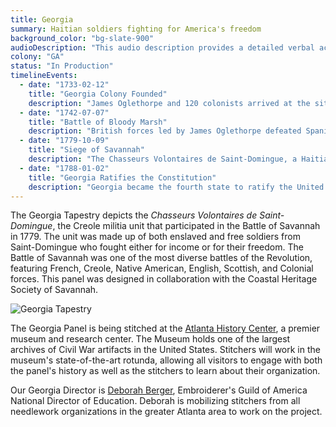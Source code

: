 ```yaml
---
title: Georgia
summary: Haitian soldiers fighting for America's freedom
background_color: "bg-slate-900"
audioDescription: "This audio description provides a detailed verbal account of the Georgia Tapestry, which depicts the Chasseurs Volontaires de Saint-Domingue, the Creole militia unit that participated in the Battle of Savannah in 1779."
colony: "GA"
status: "In Production"
timelineEvents:
  - date: "1733-02-12"
    title: "Georgia Colony Founded"
    description: "James Oglethorpe and 120 colonists arrived at the site of present-day Savannah, establishing Georgia as the 13th and final British colony in North America."
  - date: "1742-07-07"
    title: "Battle of Bloody Marsh"
    description: "British forces led by James Oglethorpe defeated Spanish troops on St. Simons Island, ending Spanish attempts to invade Georgia and securing the colony's future as British territory."
  - date: "1779-10-09"
    title: "Siege of Savannah"
    description: "The Chasseurs Volontaires de Saint-Domingue, a Haitian Creole militia unit, fought alongside American and French forces in an unsuccessful attempt to recapture Savannah from British control."
  - date: "1788-01-02"
    title: "Georgia Ratifies the Constitution"
    description: "Georgia became the fourth state to ratify the United States Constitution, unanimously approving the document and joining the new nation."
---
```


The Georgia Tapestry depicts the _Chasseurs Volontaires de
Saint-Domingue_, the Creole militia unit that participated in the Battle
of Savannah in 1779. The unit was made up of both enslaved and free
soldiers from Saint-Domingue who fought either for income or for their
freedom. The Battle of Savannah was one of the most diverse battles of
the Revolution, featuring French, Creole, Native American, English,
Scottish, and Colonial forces. This panel was designed in collaboration
with the Coastal Heritage Society of Savannah.

![Georgia Tapestry](/content/tapestries/georgia/georgia-tapestry-main.jpg)

The Georgia Panel is being stitched at the [Atlanta History
Center](/team/historical-partners/#atlanta-history-center), a premier
museum and research center. The Museum holds one of the largest
archives of Civil War artifacts in the United States. Stitchers will
work in the museum's state-of-the-art rotunda, allowing all visitors to
engage with both the panel's history as well as the stitchers to learn
about their organization.

Our Georgia Director is [Deborah
Berger](/team/state-directors/#debora-berger), Embroiderer's Guild of
America National Director of Education. Deborah is mobilizing stitchers
from all needlework organizations in the greater Atlanta area to work
on the project.

